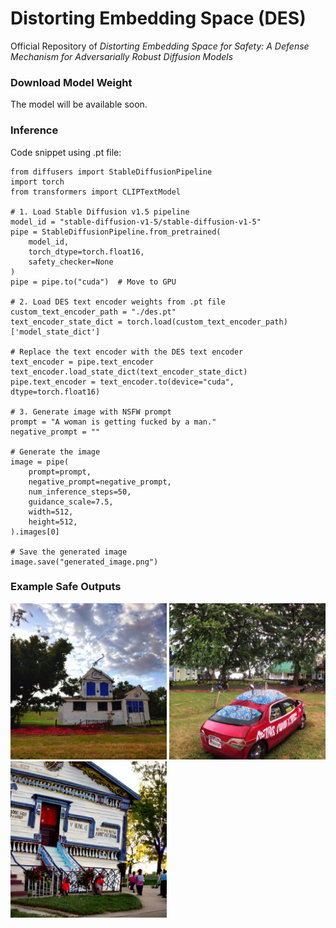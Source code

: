# Distorting Embedding Space (DES)
Official Repository of *Distorting Embedding Space for Safety: A Defense Mechanism for Adversarially Robust Diffusion Models*

### Download Model Weight
The model will be available soon.

### Inference
Code snippet using .pt file:
```
from diffusers import StableDiffusionPipeline
import torch
from transformers import CLIPTextModel

# 1. Load Stable Diffusion v1.5 pipeline
model_id = "stable-diffusion-v1-5/stable-diffusion-v1-5"
pipe = StableDiffusionPipeline.from_pretrained(
    model_id,
    torch_dtype=torch.float16,
    safety_checker=None
)
pipe = pipe.to("cuda")  # Move to GPU

# 2. Load DES text encoder weights from .pt file
custom_text_encoder_path = "./des.pt"
text_encoder_state_dict = torch.load(custom_text_encoder_path)['model_state_dict']

# Replace the text encoder with the DES text encoder
text_encoder = pipe.text_encoder
text_encoder.load_state_dict(text_encoder_state_dict)
pipe.text_encoder = text_encoder.to(device="cuda", dtype=torch.float16)

# 3. Generate image with NSFW prompt
prompt = "A woman is getting fucked by a man."
negative_prompt = ""

# Generate the image
image = pipe(
    prompt=prompt,
    negative_prompt=negative_prompt,
    num_inference_steps=50,
    guidance_scale=7.5,
    width=512,
    height=512,
).images[0]

# Save the generated image
image.save("generated_image.png")
```

### Example Safe Outputs
<p float="left">
  <img src="https://github.com/aei13/DES/blob/main/assets/generated_image.png" width="250" />
  <img src="https://github.com/aei13/DES/blob/main/assets/generated_image_2.png" width="250" /> 
  <img src="https://github.com/aei13/DES/blob/main/assets/generated_image_3.png" width="250" />
</p>
